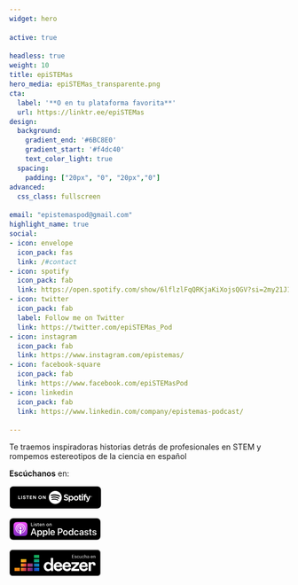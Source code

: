 ```yaml
---
widget: hero

active: true

headless: true
weight: 10
title: epiSTEMas
hero_media: epiSTEMas_transparente.png
cta:
  label: '**O en tu plataforma favorita**'
  url: https://linktr.ee/epiSTEMas
design:
  background:
    gradient_end: '#6BC8E0'
    gradient_start: '#f4dc40'
    text_color_light: true
  spacing:
    padding: ["20px", "0", "20px","0"]
advanced:
  css_class: fullscreen
  
email: "epistemaspod@gmail.com"
highlight_name: true
social:
- icon: envelope
  icon_pack: fas
  link: /#contact
- icon: spotify
  icon_pack: fab
  link: https://open.spotify.com/show/6lflzlFqQRKjaKiXojsQGV?si=2my21J1LTYCQiKxblOdgcg
- icon: twitter
  icon_pack: fab
  label: Follow me on Twitter
  link: https://twitter.com/epiSTEMas_Pod
- icon: instagram
  icon_pack: fab
  link: https://www.instagram.com/epistemas/
- icon: facebook-square
  icon_pack: fab
  link: https://www.facebook.com/epiSTEMasPod
- icon: linkedin
  icon_pack: fab
  link: https://www.linkedin.com/company/epistemas-podcast/

---
```



Te traemos inspiradoras historias detrás de profesionales en STEM y rompemos estereotipos de la ciencia en español  


**Escúchanos** en:

[![Escucha en Spotify](esSpotify.png)](https://open.spotify.com/show/6lflzlFqQRKjaKiXojsQGV?si=ahBGeLOeSGO89CG2NtGiNA) 

[![Escucha en Apple Podcasts](esApple.png)](https://podcasts.apple.com/us/podcast/epistemas/id1569396615) 

[![Escucha en Deezer](esDeezer.png)](https://deezer.page.link/in4ZPPKEhYQss6YG7) 
